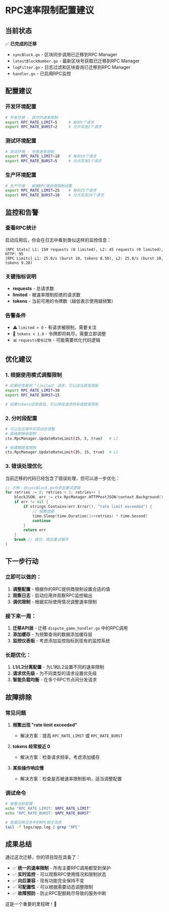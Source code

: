 # RPC速率限制配置建议

## 当前状态
✅ **已完成的迁移**
- `syncBlock.go` - 区块同步调用已迁移到RPC Manager
- `latestBlockNumber.go` - 最新区块号获取已迁移到RPC Manager  
- `logFilter.go` - 日志过滤和区块查询已迁移到RPC Manager
- `handler.go` - 已启用RPC监控

## 配置建议

### 开发环境配置
```bash
# 开发环境 - 保守的速率限制
export RPC_RATE_LIMIT=5     # 每秒5个请求
export RPC_RATE_BURST=2     # 允许突发2个请求
```

### 测试环境配置  
```bash
# 测试环境 - 中等速率限制
export RPC_RATE_LIMIT=10    # 每秒10个请求
export RPC_RATE_BURST=5     # 允许突发5个请求
```

### 生产环境配置
```bash
# 生产环境 - 根据RPC提供商限制调整
export RPC_RATE_LIMIT=25    # 每秒25个请求
export RPC_RATE_BURST=10    # 允许突发10个请求
```

## 监控和告警

### 查看RPC统计
启动应用后，你会在日志中看到类似这样的监控信息：
```
[RPC Stats] L1: 150 requests (0 limited), L2: 45 requests (0 limited), HTTP: 95
[RPC Limits] L1: 25.0/s (burst 10, tokens 8.50), L2: 25.0/s (burst 10, tokens 9.20)
```

### 关键指标说明
- **requests** - 总请求数
- **limited** - 被速率限制拒绝的请求数
- **tokens** - 当前可用的令牌数（越低表示使用越频繁）

### 告警条件
- ⚠️ `limited > 0` - 有请求被限制，需要关注
- 🚨 `tokens < 1.0` - 令牌即将耗尽，需要立即调整
- 📊 `requests增长过快` - 可能需要优化代码逻辑

## 优化建议

### 1. 根据使用模式调整限制
```bash
# 如果经常看到 "limited" 请求，可以适当提高限制
export RPC_RATE_LIMIT=30
export RPC_RATE_BURST=15

# 如果tokens经常很低，可以降低请求频率或提高限制
```

### 2. 分时段配置
```bash
# 可以在应用中实现动态调整
# 高峰期降低限制
ctx.RpcManager.UpdateRateLimit(15, 5, true)   # L1

# 低峰期提高限制  
ctx.RpcManager.UpdateRateLimit(35, 15, true)  # L1
```

### 3. 错误处理优化
当前迁移的代码已经包含了错误处理，但可以进一步优化：

```go
// 示例：在syncBlock.go中添加重试逻辑
for retries := 0; retries < 3; retries++ {
    blockJSON, err := ctx.RpcManager.HTTPPostJSON(context.Background(), requestBody, true)
    if err != nil {
        if strings.Contains(err.Error(), "rate limit exceeded") {
            // 指数退避
            time.Sleep(time.Duration(1<<retries) * time.Second)
            continue
        }
        return err
    }
    break // 成功，跳出重试循环
}
```

## 下一步行动

### 立即可以做的：
1. **调整配置** - 根据你的RPC提供商限制设置合适的值
2. **观察日志** - 启动应用并观察RPC监控输出
3. **调优限制** - 根据实际使用情况调整速率限制

### 接下来一周：
1. **迁移API层** - 迁移 `dispute_game_handler.go` 中的RPC调用
2. **添加缓存** - 为频繁查询的数据添加缓存层
3. **监控仪表板** - 考虑添加监控指标到现有的监控系统

### 长期优化：
1. **L1/L2分离配置** - 为L1和L2设置不同的速率限制
2. **请求优先级** - 为不同类型的请求设置优先级
3. **智能负载均衡** - 在多个RPC节点间分发请求

## 故障排除

### 常见问题
1. **频繁出现 "rate limit exceeded"**
   - 解决方案：提高 `RPC_RATE_LIMIT` 或 `RPC_RATE_BURST`
   
2. **tokens 经常接近 0**
   - 解决方案：检查请求频率，考虑添加缓存
   
3. **某些操作响应慢**
   - 解决方案：检查是否被速率限制影响，适当调整配置

### 调试命令
```bash
# 查看当前配置
echo "RPC_RATE_LIMIT: $RPC_RATE_LIMIT"
echo "RPC_RATE_BURST: $RPC_RATE_BURST"

# 查看应用日志中的RPC相关信息
tail -f logs/app.log | grep "RPC"
```

## 成果总结

通过这次迁移，你的项目现在具备了：
- ✅ **统一的速率限制** - 所有主要RPC调用都受到保护
- ✅ **实时监控** - 可以观察RPC使用情况和限制状态  
- ✅ **向后兼容** - 现有功能完全保持不变
- ✅ **可配置性** - 可以根据需要动态调整限制
- ✅ **故障预防** - 防止RPC配额耗尽导致的服务中断

这是一个重要的里程碑！🎉
